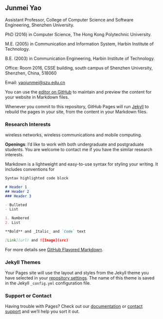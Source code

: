 ## Junmei Yao

Assistant Professor, College of Computer Science and Software Engineering, Shenzhen University.

PhD (2016) in Computer Science, The Hong Kong Polytechnic University.

M.E. (2005) in Communication and Information System, Harbin Institute of Technology.

B.E. (2003) in Communication Engineering, Harbin Institute of Technology.
 
Office: Room 2016, CSSE building, south campus of Shenzhen University, Shenzhen, China, 518060

Email: yaojunmei@szu.edu.cn

You can use the [editor on GitHub](https://github.com/yaojunmei/yaojunmei.github.io/edit/main/index.md) to maintain and preview the content for your website in Markdown files.

Whenever you commit to this repository, GitHub Pages will run [Jekyll](https://jekyllrb.com/) to rebuild the pages in your site, from the content in your Markdown files.

### Research Interests

wireless networks, wireless communications and mobile computing.

**Openings**: I’d like to work with both undergraduate and postgraduate students. You are welcome to contact me if you have the similar research interests.


Markdown is a lightweight and easy-to-use syntax for styling your writing. It includes conventions for

```markdown
Syntax highlighted code block

# Header 1
## Header 2
### Header 3

- Bulleted
- List

1. Numbered
2. List

**Bold** and _Italic_ and `Code` text

[Link](url) and ![Image](src)
```

For more details see [GitHub Flavored Markdown](https://guides.github.com/features/mastering-markdown/).

### Jekyll Themes

Your Pages site will use the layout and styles from the Jekyll theme you have selected in your [repository settings](https://github.com/yaojunmei/yaojunmei.github.io/settings/pages). The name of this theme is saved in the Jekyll `_config.yml` configuration file.

### Support or Contact

Having trouble with Pages? Check out our [documentation](https://docs.github.com/categories/github-pages-basics/) or [contact support](https://support.github.com/contact) and we’ll help you sort it out.
